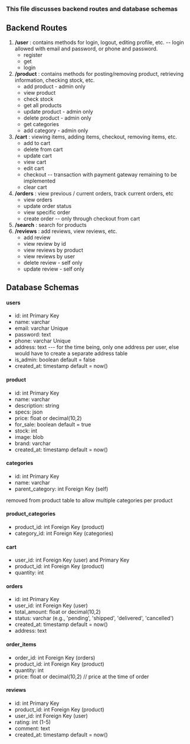 ### This file discusses backend routes and database schemas

## Backend Routes

1. **/user** : contains methods for login, logout, editing profile, etc. -- login allowed with email and password, or phone and password.
   - register
   - get
   - login
2. **/product** : contains methods for posting/removing product, retrieving information, checking stock, etc.
   - add product - admin only
   - view product
   - check stock
   - get all products
   - update product - admin only
   - delete product - admin only
   - get categories
   - add category - admin only
3. **/cart** : viewing items, adding items, checkout, removing items, etc.
   - add to cart
   - delete from cart
   - update cart
   - view cart
   - edit cart
   - checkout -- transaction with payment gateway remaining to be implemented
   - clear cart
4. **/orders** : view previous / current orders, track current orders, etc
   - view orders
   - update order status
   - view specific order
   - create order -- only through checkout from cart
5. **/search** : search for products
6. **/reviews** : add reviews, view reviews, etc.
   - add review
   - view review by id
   - view reviews by product
   - view reviews by user
   - delete review - self only
   - update review - self only

## Database Schemas

#### users
* id: int Primary Key
* name: varchar
* email: varchar Unique
* password: text
* phone: varchar Unique
* address: text --- for the time being, only one address per user, else would have to create a separate address table
* is_admin: boolean default = false
* created_at: timestamp default = now()

#### product
* id: int Primary Key
* name: varchar
* description: string
* specs: json
* price: float or decimal(10,2)
* for_sale: boolean default = true
* stock: int
* image: blob
* brand: varchar
* created_at: timestamp default = now()

#### categories
* id: int Primary Key
* name: varchar
* parent_category: int Foreign Key (self)

removed <!-- * category: list[category_id]: Foreign Keys --> from product table to allow multiple categories per product

#### product_categories
<!-- * id: int Primary Key // not required if using product_id and category_id as composite key -->
* product_id: int Foreign Key (product)
* category_id: int Foreign Key (categories)


#### cart
<!-- * id: int Primary Key // not required if using user_id as FK as one user may use only one cart -->
* user_id: int Foreign Key (user) and Primary Key
* product_id: int Foreign Key (product)
* quantity: int

#### orders
* id: int Primary Key
* user_id: int Foreign Key (user)
* total_amount: float or decimal(10,2)
* status: varchar (e.g., 'pending', 'shipped', 'delivered', 'cancelled')
* created_at: timestamp default = now()
* address: text

#### order_items
<!-- * id: int Primary Key // not required if using order_id and product_id as composite key -->
* order_id: int Foreign Key (orders)
* product_id: int Foreign Key (product)
* quantity: int
* price: float or decimal(10,2) // price at the time of order

#### reviews
* id: int Primary Key
* product_id: int Foreign Key (product)
* user_id: int Foreign Key (user)
* rating: int (1-5)
* comment: text
* created_at: timestamp default = now()